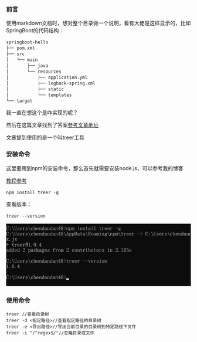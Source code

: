 ### 前言

使用markdown文档时，想对整个目录做一个说明，看有大佬是这样显示的，比如SpringBoot的代码结构：

```ascii
springboot-hello
├── pom.xml
├── src
│   └── main
│       ├── java
│       └── resources
│           ├── application.yml
│           ├── logback-spring.xml
│           ├── static
│           └── templates
└── target
```

我一直在想这个是咋实现的呢？

然后在这篇文章找到了答案[参考文章地址](https://www.jianshu.com/p/e38a07f824a2)

文章提到使用的是一个叫treer工具



### 安装命令

这里要用到npm的安装命令，那么首先就需要安装node.js，可以参考我的博客

[教程参考](https://blog.csdn.net/Dan1374219106/article/details/108500324)

```
npm install treer -g
```

查看版本：

```
treer --version
```

![treer1](img\treer1.png)

### 使用命令

```
treer //查看目录树
treer -d <指定路径>//查看指定路径的目录树
treer -e <导出路径>//导出当前目录的目录树到特定路径下文件
treer -i "/^regex$/"//忽略目录或文件
```

